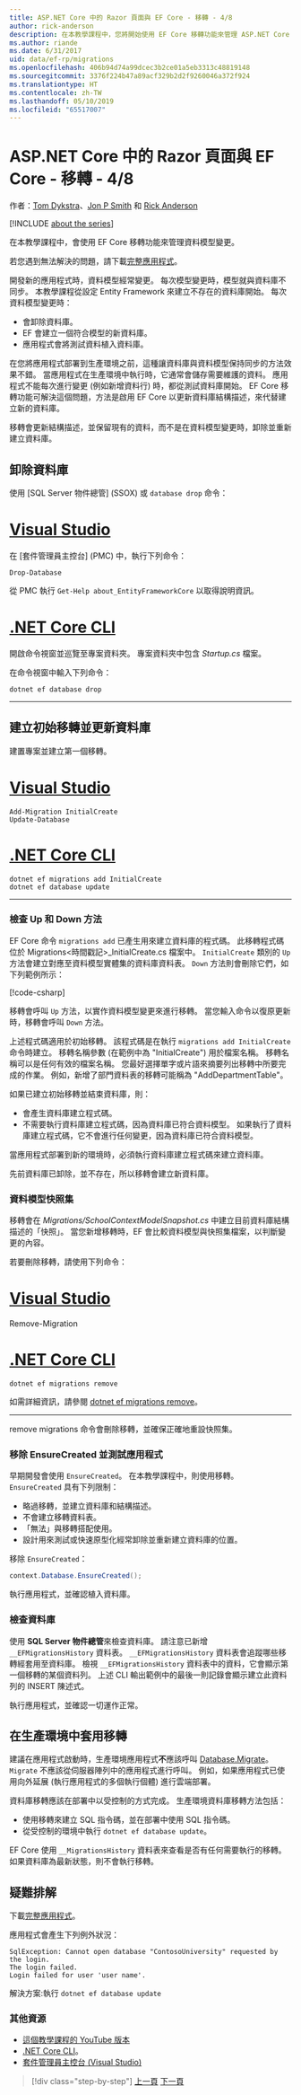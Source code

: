 ```yaml
---
title: ASP.NET Core 中的 Razor 頁面與 EF Core - 移轉 - 4/8
author: rick-anderson
description: 在本教學課程中，您將開始使用 EF Core 移轉功能來管理 ASP.NET Core MVC 應用程式中的資料模型變更。
ms.author: riande
ms.date: 6/31/2017
uid: data/ef-rp/migrations
ms.openlocfilehash: 406b94d74a99dcec3b2ce01a5eb3313c48819148
ms.sourcegitcommit: 3376f224b47a89acf329b2d2f9260046a372f924
ms.translationtype: HT
ms.contentlocale: zh-TW
ms.lasthandoff: 05/10/2019
ms.locfileid: "65517007"
---
```

# <a name="razor-pages-with-ef-core-in-aspnet-core---migrations---4-of-8"></a>ASP.NET Core 中的 Razor 頁面與 EF Core - 移轉 - 4/8

作者：[Tom Dykstra](https://github.com/tdykstra)、[Jon P Smith](https://twitter.com/thereformedprog) 和 [Rick Anderson](https://twitter.com/RickAndMSFT)

[!INCLUDE [about the series](~/includes/RP-EF/intro.md)]

在本教學課程中，會使用 EF Core 移轉功能來管理資料模型變更。

若您遇到無法解決的問題，請下載[完整應用程式](
https://github.com/aspnet/AspNetCore.Docs/tree/master/aspnetcore/data/ef-rp/intro/samples)。

開發新的應用程式時，資料模型經常變更。 每次模型變更時，模型就與資料庫不同步。 本教學課程從設定 Entity Framework 來建立不存在的資料庫開始。 每次資料模型變更時：

* 會卸除資料庫。
* EF 會建立一個符合模型的新資料庫。
* 應用程式會將測試資料植入資料庫。

在您將應用程式部署到生產環境之前，這種讓資料庫與資料模型保持同步的方法效果不錯。 當應用程式在生產環境中執行時，它通常會儲存需要維護的資料。 應用程式不能每次進行變更 (例如新增資料行) 時，都從測試資料庫開始。 EF Core 移轉功能可解決這個問題，方法是啟用 EF Core 以更新資料庫結構描述，來代替建立新的資料庫。

移轉會更新結構描述，並保留現有的資料，而不是在資料模型變更時，卸除並重新建立資料庫。

## <a name="drop-the-database"></a>卸除資料庫

使用 [SQL Server 物件總管] (SSOX) 或 `database drop` 命令：

# <a name="visual-studiotabvisual-studio"></a>[Visual Studio](#tab/visual-studio)

在 [套件管理員主控台] (PMC) 中，執行下列命令：

```PMC
Drop-Database
```

從 PMC 執行 `Get-Help about_EntityFrameworkCore` 以取得說明資訊。

# <a name="net-core-clitabnetcore-cli"></a>[.NET Core CLI](#tab/netcore-cli)

開啟命令視窗並巡覽至專案資料夾。 專案資料夾中包含 *Startup.cs* 檔案。

在命令視窗中輸入下列命令：

 ```console
 dotnet ef database drop
 ```

---

## <a name="create-an-initial-migration-and-update-the-db"></a>建立初始移轉並更新資料庫

建置專案並建立第一個移轉。

# <a name="visual-studiotabvisual-studio"></a>[Visual Studio](#tab/visual-studio)

```PMC
Add-Migration InitialCreate
Update-Database
```

# <a name="net-core-clitabnetcore-cli"></a>[.NET Core CLI](#tab/netcore-cli)

```console
dotnet ef migrations add InitialCreate
dotnet ef database update
```

---

### <a name="examine-the-up-and-down-methods"></a>檢查 Up 和 Down 方法

EF Core 命令 `migrations add` 已產生用來建立資料庫的程式碼。 此移轉程式碼位於 Migrations\<時間戳記>_InitialCreate.cs 檔案中。 `InitialCreate` 類別的 `Up` 方法會建立對應至資料模型實體集的資料庫資料表。 `Down` 方法則會刪除它們，如下列範例所示：

[!code-csharp[](intro/samples/cu21/Migrations/20180626224812_InitialCreate.cs?range=7-24,77-88)]

移轉會呼叫 `Up` 方法，以實作資料模型變更來進行移轉。 當您輸入命令以復原更新時，移轉會呼叫 `Down` 方法。

上述程式碼適用於初始移轉。 該程式碼是在執行 `migrations add InitialCreate` 命令時建立。 移轉名稱參數 (在範例中為 "InitialCreate") 用於檔案名稱。 移轉名稱可以是任何有效的檔案名稱。 您最好選擇單字或片語來摘要列出移轉中所要完成的作業。 例如，新增了部門資料表的移轉可能稱為 "AddDepartmentTable"。

如果已建立初始移轉並結束資料庫，則：

* 會產生資料庫建立程式碼。
* 不需要執行資料庫建立程式碼，因為資料庫已符合資料模型。 如果執行了資料庫建立程式碼，它不會進行任何變更，因為資料庫已符合資料模型。

當應用程式部署到新的環境時，必須執行資料庫建立程式碼來建立資料庫。

先前資料庫已卸除，並不存在，所以移轉會建立新資料庫。

### <a name="the-data-model-snapshot"></a>資料模型快照集

移轉會在 *Migrations/SchoolContextModelSnapshot.cs* 中建立目前資料庫結構描述的「快照」。 當您新增移轉時，EF 會比較資料模型與快照集檔案，以判斷變更的內容。

若要刪除移轉，請使用下列命令：

# <a name="visual-studiotabvisual-studio"></a>[Visual Studio](#tab/visual-studio)

Remove-Migration

# <a name="net-core-clitabnetcore-cli"></a>[.NET Core CLI](#tab/netcore-cli)

```console
dotnet ef migrations remove
```

如需詳細資訊，請參閱 [dotnet ef migrations remove](/ef/core/miscellaneous/cli/dotnet#dotnet-ef-migrations-remove)。

---

remove migrations 命令會刪除移轉，並確保正確地重設快照集。

### <a name="remove-ensurecreated-and-test-the-app"></a>移除 EnsureCreated 並測試應用程式

早期開發會使用 `EnsureCreated`。 在本教學課程中，則使用移轉。 `EnsureCreated` 具有下列限制：

* 略過移轉，並建立資料庫和結構描述。
* 不會建立移轉資料表。
* 「無法」與移轉搭配使用。
* 設計用來測試或快速原型化經常卸除並重新建立資料庫的位置。

移除 `EnsureCreated`：

```csharp
context.Database.EnsureCreated();
```

執行應用程式，並確認植入資料庫。

### <a name="inspect-the-database"></a>檢查資料庫

使用 **SQL Server 物件總管**來檢查資料庫。 請注意已新增 `__EFMigrationsHistory` 資料表。 `__EFMigrationsHistory` 資料表會追蹤哪些移轉經套用至資料庫。 檢視 `__EFMigrationsHistory` 資料表中的資料，它會顯示第一個移轉的某個資料列。 上述 CLI 輸出範例中的最後一則記錄會顯示建立此資料列的 INSERT 陳述式。

執行應用程式，並確認一切運作正常。

## <a name="applying-migrations-in-production"></a>在生產環境中套用移轉

建議在應用程式啟動時，生產環境應用程式**不**應該呼叫 [Database.Migrate](/dotnet/api/microsoft.entityframeworkcore.relationaldatabasefacadeextensions.migrate?view=efcore-2.0#Microsoft_EntityFrameworkCore_RelationalDatabaseFacadeExtensions_Migrate_Microsoft_EntityFrameworkCore_Infrastructure_DatabaseFacade_)。 `Migrate` 不應該從伺服器陣列中的應用程式進行呼叫。 例如，如果應用程式已使用向外延展 (執行應用程式的多個執行個體) 進行雲端部署。

資料庫移轉應該在部署中以受控制的方式完成。 生產環境資料庫移轉方法包括：

* 使用移轉來建立 SQL 指令碼，並在部署中使用 SQL 指令碼。
* 從受控制的環境中執行 `dotnet ef database update`。

EF Core 使用 `__MigrationsHistory` 資料表來查看是否有任何需要執行的移轉。 如果資料庫為最新狀態，則不會執行移轉。

## <a name="troubleshooting"></a>疑難排解

下載[完整應用程式](
https://github.com/aspnet/AspNetCore.Docs/tree/master/aspnetcore/data/ef-rp/intro/samples/StageSnapShots/cu-part4-migrations)。

應用程式會產生下列例外狀況：

```text
SqlException: Cannot open database "ContosoUniversity" requested by the login.
The login failed.
Login failed for user 'user name'.
```

解決方案:執行 `dotnet ef database update`

### <a name="additional-resources"></a>其他資源

* [這個教學課程的 YouTube 版本](https://www.youtube.com/watch?v=OWSUuMLKTJo)
* [.NET Core CLI](/ef/core/miscellaneous/cli/dotnet)。
* [套件管理員主控台 (Visual Studio)](/ef/core/miscellaneous/cli/powershell)



> [!div class="step-by-step"]
> [上一頁](xref:data/ef-rp/sort-filter-page)
> [下一頁](xref:data/ef-rp/complex-data-model)
